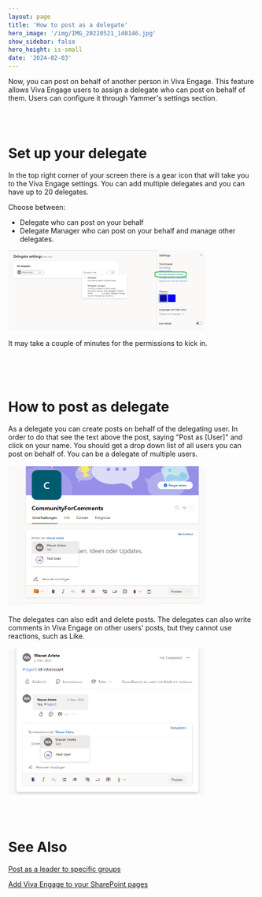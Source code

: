 ```yaml
---
layout: page
title: 'How to post as a delegate'
hero_image: '/img/IMG_20220521_140146.jpg'
show_sidebar: false
hero_height: is-small
date: '2024-02-03'
---
```


Now, you can post on behalf of another person in Viva Engage. This feature allows Viva Engage users to assign a delegate who can post on behalf of them. Users can configure it through Yammer's settings section.

<br/><br/>

<h1>Set up your delegate</h1>
In the top right corner of your screen there is a gear icon that will take you to the Viva Engage settings. You can add multiple delegates and you can have up to 20 delegates.

Choose between:
* Delegate who can post on your behalf
* Delegate Manager who can post on your behalf and manage other delegates. 

<img src="/articles/images/G-PostAsDelegate3.PNG" width="400">

It may take a couple of minutes for the permissions to kick in. 

<br/><br/><br/>

<h1>How to post as delegate</h1>
As a delegate you can create posts on behalf of the delegating user. In order to do that see the text above the post, saying "Post as [User]" and click on your name. You should get a drop down list of all users you can post on behalf of. You can be a delegate of multiple users.
<br/><br/>
<img src="/articles/images/G-PostAsDelegate1.PNG" width="400">
<br/><br/>
The delegates can also edit and delete posts. The delegates can also write comments in Viva Engage on other users' posts, but they cannot use reactions, such as Like. 
<br/><br/>
<img src="/articles/images/G-PostAsDelegate2.PNG" width="400">

<br/><br/>

<h1>See Also</h1>

[Post as a leader to specific groups](https://powershellscripts.github.io/articles/English/Viva/Post%20as%20a%20leader%20to%20specific%20groups/)

[Add Viva Engage to your SharePoint pages](https://powershellscripts.github.io/articles/English/Viva/Add%20Viva%20Engage%20to%20your%20SharePoint%20pages/)
